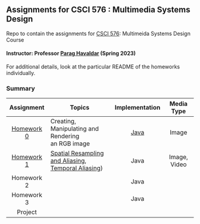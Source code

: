## Assignments for CSCI 576 : Multimedia Systems Design ##
Repo to contain the assignments for [CSCI 576](https://classes.usc.edu/term-20231/course/csci-576/): Multimeida Systems Design Course

#### Instructor: Professor [Parag Havaldar](https://viterbi.usc.edu/directory/faculty/Havaldar/Parag) (Spring 2023)

For additional details, look at the particular README of the homeworks individually.

### Summary ###

|             Assignment              | Topics                                                                                                                 |                 Implementation                  |  Media Type  |
|:-----------------------------------:|------------------------------------------------------------------------------------------------------------------------|:-----------------------------------------------:|:------------:|
| [Homework 0](homework-assignment-0) | Creating, Manipulating and Rendering <br/> an RGB image                                                                | [Java](homework-assignment-0/ImageDisplay.java) |    Image     |
| [Homework 1](homework-assignment-1) | [Spatial Resampling and Aliasing,<br/> Temporal Aliasing](homework-assignment-1/Assignment%201%20-%20Description.pdf)) |                      Java                       | Image, Video |
|             Homework 2              |                                                                                                                        |                      Java                       |              |
|             Homework 3              |                                                                                                                        |                      Java                       |              |
|               Project               |                                                                                                                        |                                                 |              |
